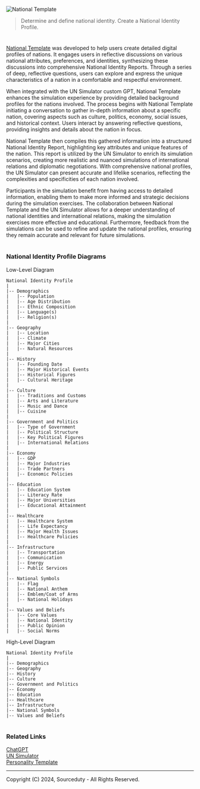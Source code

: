 ![National Template](https://github.com/user-attachments/assets/44002753-5cd6-4635-bf4e-2db0d96ab324)

> Determine and define national identity. Create a National Identity Profile.

# 

[National Template](https://chatgpt.com/g/g-GlHdNPoL1-national-template) was developed to help users create detailed digital profiles of nations. It engages users in reflective discussions on various national attributes, preferences, and identities, synthesizing these discussions into comprehensive National Identity Reports. Through a series of deep, reflective questions, users can explore and express the unique characteristics of a nation in a comfortable and respectful environment.

When integrated with the UN Simulator custom GPT, National Template enhances the simulation experience by providing detailed background profiles for the nations involved. The process begins with National Template initiating a conversation to gather in-depth information about a specific nation, covering aspects such as culture, politics, economy, social issues, and historical context. Users interact by answering reflective questions, providing insights and details about the nation in focus.

National Template then compiles this gathered information into a structured National Identity Report, highlighting key attributes and unique features of the nation. This report is utilized by the UN Simulator to enrich its simulation scenarios, creating more realistic and nuanced simulations of international relations and diplomatic negotiations. With comprehensive national profiles, the UN Simulator can present accurate and lifelike scenarios, reflecting the complexities and specificities of each nation involved.

Participants in the simulation benefit from having access to detailed information, enabling them to make more informed and strategic decisions during the simulation exercises. The collaboration between National Template and the UN Simulator allows for a deeper understanding of national identities and international relations, making the simulation exercises more effective and educational. Furthermore, feedback from the simulations can be used to refine and update the national profiles, ensuring they remain accurate and relevant for future simulations.

#
### National Identity Profile Diagrams

Low-Level Diagram
```
National Identity Profile
|
|-- Demographics
|   |-- Population
|   |-- Age Distribution
|   |-- Ethnic Composition
|   |-- Language(s)
|   |-- Religion(s)
|
|-- Geography
|   |-- Location
|   |-- Climate
|   |-- Major Cities
|   |-- Natural Resources
|
|-- History
|   |-- Founding Date
|   |-- Major Historical Events
|   |-- Historical Figures
|   |-- Cultural Heritage
|
|-- Culture
|   |-- Traditions and Customs
|   |-- Arts and Literature
|   |-- Music and Dance
|   |-- Cuisine
|
|-- Government and Politics
|   |-- Type of Government
|   |-- Political Structure
|   |-- Key Political Figures
|   |-- International Relations
|
|-- Economy
|   |-- GDP
|   |-- Major Industries
|   |-- Trade Partners
|   |-- Economic Policies
|
|-- Education
|   |-- Education System
|   |-- Literacy Rate
|   |-- Major Universities
|   |-- Educational Attainment
|
|-- Healthcare
|   |-- Healthcare System
|   |-- Life Expectancy
|   |-- Major Health Issues
|   |-- Healthcare Policies
|
|-- Infrastructure
|   |-- Transportation
|   |-- Communication
|   |-- Energy
|   |-- Public Services
|
|-- National Symbols
|   |-- Flag
|   |-- National Anthem
|   |-- Emblem/Coat of Arms
|   |-- National Holidays
|
|-- Values and Beliefs
|   |-- Core Values
|   |-- National Identity
|   |-- Public Opinion
|   |-- Social Norms
```

High-Level Diagram
```
National Identity Profile
|
|-- Demographics
|-- Geography
|-- History
|-- Culture
|-- Government and Politics
|-- Economy
|-- Education
|-- Healthcare
|-- Infrastructure
|-- National Symbols
|-- Values and Beliefs
```

#
### Related Links

[ChatGPT](https://github.com/sourceduty/ChatGPT)
<br>
[UN Simulator](https://github.com/sourceduty/UN_Simulator)
<br>
[Personality Template](https://github.com/sourceduty/Personality_Template)

***
Copyright (C) 2024, Sourceduty - All Rights Reserved.

